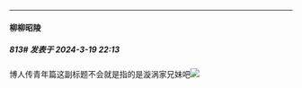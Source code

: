 ﻿
*****

####  柳柳昭陵  
##### 813#       发表于 2024-3-19 22:13

博人传青年篇这副标题不会就是指的是漩涡家兄妹吧<img src="https://static.saraba1st.com/image/smiley/face2017/264.png" referrerpolicy="no-referrer">

